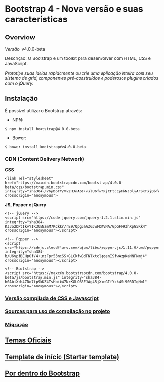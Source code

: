 # Bootstrap 4 - Nova versão e suas características

## Overview

*Versão:* v4.0.0-beta

Descrição: O Bootstrap é um toolkit para desenvolver com HTML, CSS e JavaScript.

*Prototipe suas ideias rapidamente ou crie uma aplicação inteira com seu sistema de grid, componentes pré-construídos e poderosos plugins criados com o jQuery.*

## Instalação

É possível utilizar o Bootstrap através: 

- NPM:

```
$ npm install bootstrap@4.0.0-beta
```

- Bower:

```
$ bower install bootstrap#v4.0.0-beta
```

### CDN (Content Delivery Network)

**CSS**

```
<link rel="stylesheet" href="https://maxcdn.bootstrapcdn.com/bootstrap/4.0.0-beta/css/bootstrap.min.css" integrity="sha384-/Y6pD6FV/Vv2HJnA6t+vslU6fwYXjCFtcEpHbNJ0lyAFsXTsjBbfaDjzALeQsN6M" crossorigin="anonymous">
```

**JS, Popper e jQuery**

```
<!-- jQuery -->
<script src="https://code.jquery.com/jquery-3.2.1.slim.min.js" integrity="sha384-KJ3o2DKtIkvYIK3UENzmM7KCkRr/rE9/Qpg6aAZGJwFDMVNA/GpGFF93hXpG5KkN" crossorigin="anonymous"></script>

<!-- Popper -->
<script src="https://cdnjs.cloudflare.com/ajax/libs/popper.js/1.11.0/umd/popper.min.js" integrity="sha384-b/U6ypiBEHpOf/4+1nzFpr53nxSS+GLCkfwBdFNTxtclqqenISfwAzpKaMNFNmj4" crossorigin="anonymous"></script>

<!-- Bootstrap -->
<script src="https://maxcdn.bootstrapcdn.com/bootstrap/4.0.0-beta/js/bootstrap.min.js" integrity="sha384-h0AbiXch4ZDo7tp9hKZ4TsHbi047NrKGLO3SEJAg45jXxnGIfYzk4Si90RDIqNm1" crossorigin="anonymous"></script>
```

### [Versão compilada de CSS e Javascript](https://github.com/twbs/bootstrap/releases/download/v4.0.0-beta/bootstrap-4.0.0-beta-dist.zip)

### [Sources para uso de compilação no projeto](https://github.com/twbs/bootstrap/archive/v4.0.0-beta.zip)

### [Migração](https://getbootstrap.com/docs/4.0/migration/)

## [Temas Oficiais](https://themes.getbootstrap.com/)

## [Template de início (Starter template)](./starter-template.html)

## [Por dentro do Bootstrap](./inside.md)
